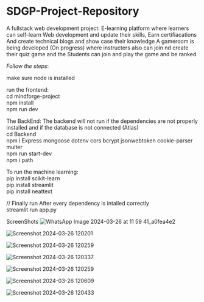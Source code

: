 # SDGP-Project-Repository

A fullstack web development project:
E-learning platform where learners can self-learn Web development and update their skills,
Earn certifiacations
And create technical blogs and show case their knowledge
A gameroom is being developed (On progress) where instructers also can join nd create their quiz game and the Students can join and play the game and be ranked


_Follow the steps_:

make sure node is installed

run the frontend: <br/>
cd mindforge-project <br/>
npm install <br/>
npm run dev <br/>


The BackEnd:
The backend will not run if the dependencies are not properly installed and if the database is not connected (Atlas) <br/>
cd Backend <br/>
npm i  Express mongoose dotenv cors bcrypt jsonwebtoken cookie-parser multer<br/>
npm run start-dev<br/>
npm i path

To run the machine learning:<br/>
pip install scikit-learn <br/>
pip install streamlit <br/>
pip install neattext

// Finally run After every dependency is intalled correctly <br/>
streamlit run app.py 

ScreenShots
![WhatsApp Image 2024-03-26 at 11 59 41_a0fea4e2](https://github.com/mahdiisabry1/SDGP-Repository/assets/141149923/d9ecaf55-78ef-452e-b940-2c0aa519fa38)

![Screenshot 2024-03-26 120201](https://github.com/mahdiisabry1/SDGP-Repository/assets/141149923/1700fb5b-173c-4f79-8608-c9f6ff43d627)

![Screenshot 2024-03-26 120259](https://github.com/mahdiisabry1/SDGP-Repository/assets/141149923/15688b31-1d74-4d6b-b40f-6a54e56d96ba)

![Screenshot 2024-03-26 120337](https://github.com/mahdiisabry1/SDGP-Repository/assets/141149923/fb768fc8-25e7-48c2-b47b-94469144632a)

![Screenshot 2024-03-26 120259](https://github.com/mahdiisabry1/SDGP-Repository/assets/141149923/026b175f-440f-43c8-8f52-eac0e3a8a63c)

![Screenshot 2024-03-26 120609](https://github.com/mahdiisabry1/SDGP-Repository/assets/141149923/6798a949-239b-48c6-ae76-684ca1d4f777)

![Screenshot 2024-03-26 120433](https://github.com/mahdiisabry1/SDGP-Repository/assets/141149923/193e2fa3-f9ae-4722-8d90-accdc4f64b23)








